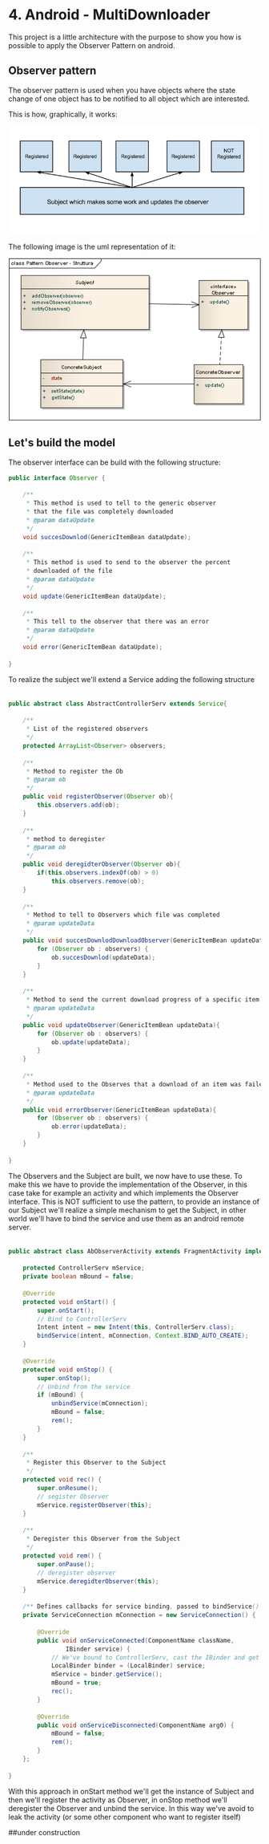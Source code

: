 # 4. Android - MultiDownloader

This project is a little architecture with the purpose to show you how is possible to apply the Observer Pattern on android.

## Observer pattern
The observer pattern is used when you have objects where the state change of one object has to be notified to all object which are interested.

This is how, graphically, it works:

![Component](art/pattern.png)

The following image is the uml representation of it:

![Component](art/pattern-observer-struttura.png)

## Let's build the model

The observer interface can be build with the following structure:

```java
public interface Observer {

	/**
	 * This method is used to tell to the generic observer
	 * that the file was completely downloaded
	 * @param dataUpdate
	 */
	void succesDownlod(GenericItemBean dataUpdate);

	/**
	 * This method is used to send to the observer the percent
	 * downloaded of the file
	 * @param dataUpdate
	 */
	void update(GenericItemBean dataUpdate);

	/**
	 * This tell to the observer that there was an error
	 * @param dataUpdate
	 */
	void error(GenericItemBean dataUpdate);

}
```
To realize the subject we'll extend a Service adding the following structure

```java

public abstract class AbstractControllerServ extends Service{

	/**
	 * List of the registered observers
	 */
	protected ArrayList<Observer> observers;

	/**
	 * Method to register the Ob
	 * @param ob
	 */
	public void registerObserver(Observer ob){
		this.observers.add(ob);
	}

	/**
	 * method to deregister
	 * @param ob
	 */
	public void deregidterObserver(Observer ob){
		if(this.observers.indexOf(ob) > 0)
			this.observers.remove(ob);
	}

	/**
	 * Method to tell to Observers which file was completed
	 * @param updateData
	 */
	public void succesDownlodDownloadObserver(GenericItemBean updateData){
		for (Observer ob : observers) {
			ob.succesDownlod(updateData);
		}
	}

	/**
	 * Method to send the current download progress of a specific item
	 * @param updateData
	 */
	public void updateObserver(GenericItemBean updateData){
		for (Observer ob : observers) {
			ob.update(updateData);
		}
	}

	/**
	 * Method used to the Observes that a download of an item was failed
	 * @param updateData
	 */
	public void errorObserver(GenericItemBean updateData){
		for (Observer ob : observers) {
			ob.error(updateData);
		}
	}

}


```

The Observers and the Subject are built, we now have to use these. To make this we have to provide the implementation of the Observer, in this case take for example an activity and which implements the Observer interface.
This is NOT sufficient to use the pattern, to provide an instance of our Subject we'll realize a simple mechanism to get the Subject, in other world we'll have to bind the service and use them as an android remote server.

```java

public abstract class AbObserverActivity extends FragmentActivity implements Observer{
	
	protected ControllerServ mService;
	private boolean mBound = false;
	
	@Override
	protected void onStart() {
		super.onStart();
		// Bind to ControllerServ
		Intent intent = new Intent(this, ControllerServ.class);
		bindService(intent, mConnection, Context.BIND_AUTO_CREATE);
	}

	@Override
	protected void onStop() {
		super.onStop();
		// Unbind from the service
		if (mBound) {
			unbindService(mConnection);
			mBound = false;
			rem();
		}
	}

	/**
	 * Register this Observer to the Subject
	 */
	protected void rec() {
		super.onResume();
		// segister Observer
		mService.registerObserver(this);
	}
	
	/**
	 * Deregister this Observer from the Subject
	 */
	protected void rem() {
		super.onPause();
		// deregister observer
		mService.deregidterObserver(this);
	}
	
	/** Defines callbacks for service binding, passed to bindService() */
	private ServiceConnection mConnection = new ServiceConnection() {

		@Override
		public void onServiceConnected(ComponentName className,
				IBinder service) {
			// We've bound to ControllerServ, cast the IBinder and get ControllerServ instance
			LocalBinder binder = (LocalBinder) service;
			mService = binder.getService();
			mBound = true;
			rec();
		}

		@Override
		public void onServiceDisconnected(ComponentName arg0) {
			mBound = false;
			rem();
		}
	};

}

```

With this approach in onStart method we'll get the instance of Subject and then we'll register the activity as Observer, in onStop method we'll deregister the Observer and unbind the service. In this way we've avoid to leak the activity (or some other component who want to register itself)

##under construction
